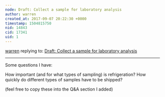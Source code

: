 ```yaml
---
node: Draft: Collect a sample for laboratory analysis
author: warren
created_at: 2017-09-07 20:22:30 +0000
timestamp: 1504815750
nid: 14843
cid: 17341
uid: 1
---
```




[warren](../profile/warren) replying to: [Draft: Collect a sample for laboratory analysis](../notes/warren/09-07-2017/collect-a-sample-for-laboratory-analysis)

----
Some questions I have: 

How important (and for what types of sampling) is refrigeration? 
How quickly do different types of samples have to be shipped?

(feel free to copy these into the Q&A section I added)